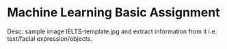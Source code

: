 # Machine Learning Basic Assignment
Desc: sample image IELTS-template.jpg and extract information from it i.e. text/facial expression/objects.
